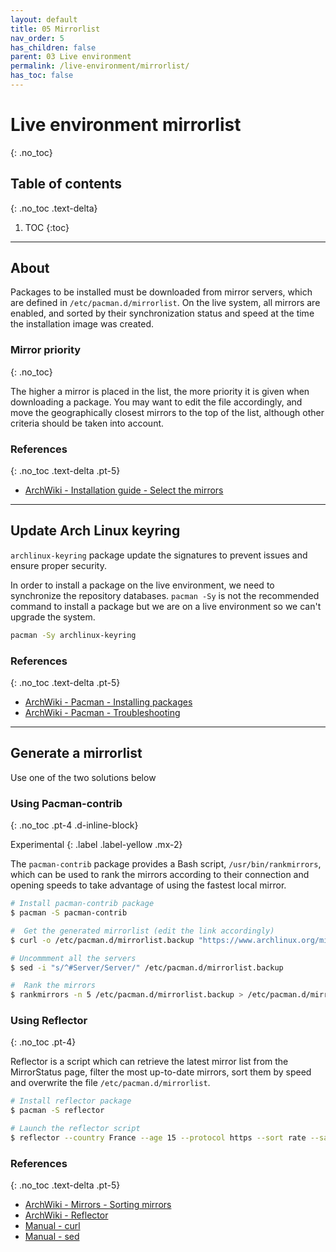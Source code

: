 ```yaml
---
layout: default
title: 05 Mirrorlist
nav_order: 5
has_children: false
parent: 03 Live environment
permalink: /live-environment/mirrorlist/
has_toc: false
---
```


# Live environment mirrorlist
{: .no_toc}

## Table of contents
{: .no_toc .text-delta}

1. TOC
{:toc}

---

## About

Packages to be installed must be downloaded from mirror servers, which are defined in `/etc/pacman.d/mirrorlist`. On the live system, all mirrors are enabled, and sorted by their synchronization status and speed at the time the installation image was created.

### Mirror priority
{: .no_toc}

The higher a mirror is placed in the list, the more priority it is given when downloading a package. You may want to edit the file accordingly, and move the geographically closest mirrors to the top of the list, although other criteria should be taken into account.

### References
{: .no_toc .text-delta .pt-5}

- [ArchWiki - Installation guide - Select the mirrors](https://wiki.archlinux.org/index.php/Installation_guide#Select_the_mirrors)

---

## Update Arch Linux keyring

`archlinux-keyring` package update the signatures to prevent issues and ensure proper security.

In order to install a package on the live environment, we need to synchronize the repository databases. `pacman -Sy` is not the recommended command to install a package but we are on a live environment so we can't upgrade the system.

```bash
pacman -Sy archlinux-keyring
```

### References
{: .no_toc .text-delta .pt-5}

- [ArchWiki - Pacman - Installing packages](https://wiki.archlinux.org/index.php/Pacman#Installing_packages)
- [ArchWiki - Pacman - Troubleshooting](https://wiki.archlinux.org/index.php/Pacman#Signature_from_%22User_%3Cemail@example.org%3E%22_is_unknown_trust,_installation_failed)

---

## Generate a mirrorlist

Use one of the two solutions below

### Using Pacman-contrib
{: .no_toc .pt-4 .d-inline-block}

Experimental
{: .label .label-yellow .mx-2}

The `pacman-contrib` package provides a Bash script, `/usr/bin/rankmirrors`, which can be used to rank the mirrors according to their connection and opening speeds to take advantage of using the fastest local mirror.

```bash
# Install pacman-contrib package
$ pacman -S pacman-contrib

#  Get the generated mirrorlist (edit the link accordingly)
$ curl -o /etc/pacman.d/mirrorlist.backup "https://www.archlinux.org/mirrorlist/?country=FR&protocol=https"

# Uncommment all the servers
$ sed -i "s/^#Server/Server/" /etc/pacman.d/mirrorlist.backup

#  Rank the mirrors
$ rankmirrors -n 5 /etc/pacman.d/mirrorlist.backup > /etc/pacman.d/mirrorlist
```

### Using Reflector
{: .no_toc .pt-4}

Reflector is a script which can retrieve the latest mirror list from the MirrorStatus page, filter the most up-to-date mirrors, sort them by speed and overwrite the file `/etc/pacman.d/mirrorlist`.

```bash
# Install reflector package
$ pacman -S reflector

# Launch the reflector script
$ reflector --country France --age 15 --protocol https --sort rate --save /etc/pacman.d/mirrorlist
```

### References
{: .no_toc .text-delta .pt-5}

- [ArchWiki - Mirrors - Sorting mirrors](https://wiki.archlinux.org/index.php/Mirrors#Sorting_mirrors)
- [ArchWiki - Reflector](https://wiki.archlinux.org/index.php/Reflector)
- [Manual - curl](https://jlk.fjfi.cvut.cz/arch/manpages/man/core/curl/curl.1.en)
- [Manual - sed](https://jlk.fjfi.cvut.cz/arch/manpages/man/core/sed/sed.1.en)
